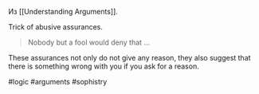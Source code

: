 Из [[Understanding Arguments]].

Trick of abusive assurances.

>Nobody but a fool would deny that ...

These assurances not only do not give any reason, they also suggest that there is something wrong with you if you ask for a reason. 

#logic #arguments #sophistry 